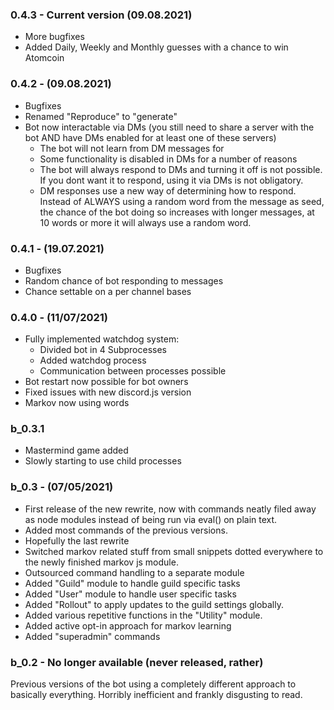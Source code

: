### 0.4.3 - Current version (09.08.2021)
- More bugfixes
- Added Daily, Weekly and Monthly guesses with a chance to win Atomcoin

### 0.4.2 - (09.08.2021)
- Bugfixes
- Renamed "Reproduce" to "generate"
- Bot now interactable via DMs (you still need to share a server with the bot AND have DMs enabled for at least one of these servers)
	- The bot will not learn from DM messages for
	- Some functionality is disabled in DMs for a number of reasons
	- The bot will always respond to DMs and turning it off is not possible. If you dont want it to respond, using it via DMs is not obligatory.
	- DM responses use a new way of determining how to respond. Instead of ALWAYS using a random word from the message as seed, the chance of the bot doing so increases with longer messages, at 10 words or more it will always use a random word.

### 0.4.1 - (19.07.2021)
- Bugfixes
- Random chance of bot responding to messages
- Chance settable on a per channel bases

### 0.4.0 - (11/07/2021)
- Fully implemented watchdog system:
  - Divided bot in 4 Subprocesses
  - Added watchdog process
  - Communication between processes possible
- Bot restart now possible for bot owners
- Fixed issues with new discord.js version
- Markov now using words

### b_0.3.1

- Mastermind game added
- Slowly starting to use child processes

### b_0.3 - (07/05/2021)

- First release of the new rewrite, now with commands neatly filed away as node modules instead of being run via eval() on plain text. 
- Added most commands of the previous versions.
- Hopefully the last rewrite
- Switched markov related stuff from small snippets dotted everywhere to the newly finished markov js module.
- Outsourced command handling to a separate module
- Added "Guild" module to handle guild specific tasks
- Added "User" module to handle user specific tasks
- Added "Rollout" to apply updates to the guild settings globally.
- Added various repetitive functions in the "Utility" module.
- Added active opt-in approach for markov learning
- Added "superadmin" commands


### b_0.2 - No longer available (never released, rather)

Previous versions of the bot using a completely different approach to basically everything. Horribly inefficient and frankly disgusting to read.
